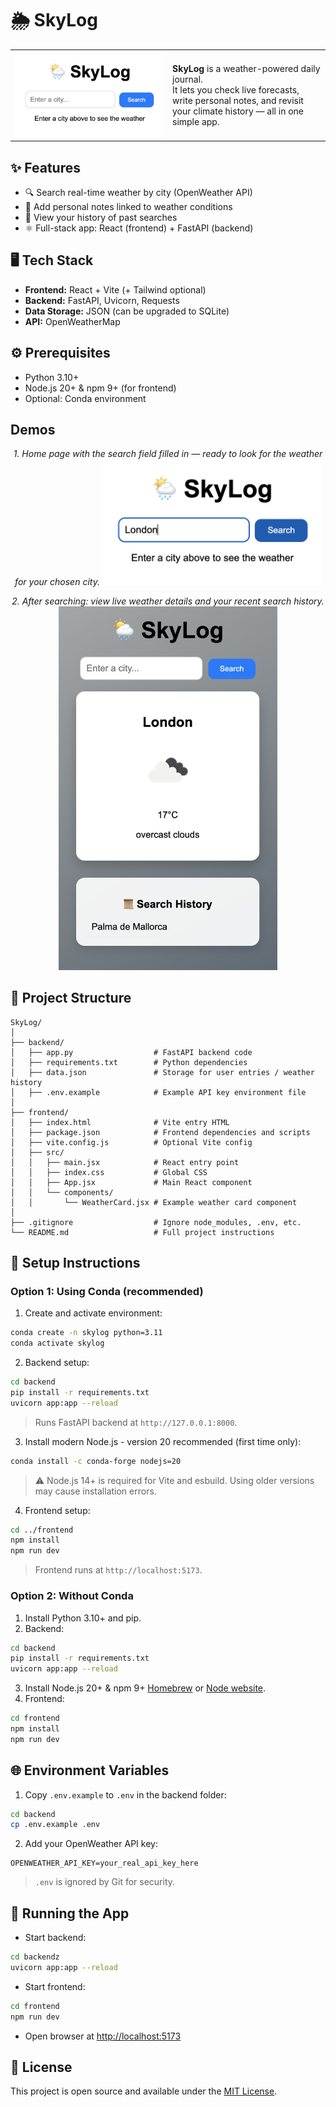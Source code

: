 # 🌦 SkyLog

<table>
  <tr>
    <td width="50%" align="center">
      <img src="docs/home-screenshot.png" alt="SkyLog Home" width="400"/>
    </td>
    <td width="50%">
      <p>
        <b>SkyLog</b> is a weather-powered daily journal.<br>
        It lets you check live forecasts, write personal notes, and revisit your climate history — all in one simple app.
      </p>
    </td>
  </tr>
</table>

## ✨ Features
- 🔍 Search real-time weather by city (OpenWeather API)  
- 📝 Add personal notes linked to weather conditions  
- 📜 View your history of past searches  
- ⚛️ Full-stack app: React (frontend) + FastAPI (backend)  

## 🖥️ Tech Stack
- **Frontend:** React + Vite (+ Tailwind optional)  
- **Backend:** FastAPI, Uvicorn, Requests  
- **Data Storage:** JSON (can be upgraded to SQLite)  
- **API:** OpenWeatherMap  

## ⚙️ Prerequisites
- Python 3.10+  
- Node.js 20+ & npm 9+ (for frontend)  
- Optional: Conda environment 

## Demos

<p align="center">
  <em>1. Home page with the search field filled in — ready to look for the weather for your chosen city.</em>
  <img src="docs/home-firstsearch-screenshot.png" alt="First Search" width="350"/><br>
</p>
<p align="center">
  <em>2. After searching: view live weather details and your recent search history.</em>
  <img src="docs/weather-history-screenshot.png" alt="Weather & History" width="350"/><br>
</p>

## 📂 Project Structure
```
SkyLog/
│
├── backend/
│   ├── app.py                  # FastAPI backend code
│   ├── requirements.txt        # Python dependencies
│   ├── data.json               # Storage for user entries / weather history
│   ├── .env.example            # Example API key environment file
│
├── frontend/
│   ├── index.html              # Vite entry HTML
│   ├── package.json            # Frontend dependencies and scripts
│   ├── vite.config.js          # Optional Vite config
│   ├── src/
│   │   ├── main.jsx            # React entry point
│   │   ├── index.css           # Global CSS
│   │   ├── App.jsx             # Main React component
│   │   └── components/
│   │       └── WeatherCard.jsx # Example weather card component
│
├── .gitignore                  # Ignore node_modules, .env, etc.
└── README.md                   # Full project instructions

```

## 🔧 Setup Instructions

### Option 1: Using Conda (recommended)
1. Create and activate environment:
```bash
conda create -n skylog python=3.11
conda activate skylog
```
2. Backend setup:
```bash
cd backend
pip install -r requirements.txt
uvicorn app:app --reload
```
> Runs FastAPI backend at `http://127.0.0.1:8000`.

3. Install modern Node.js - version 20 recommended (first time only):
```bash
conda install -c conda-forge nodejs=20
```
> ⚠️ Node.js 14+ is required for Vite and esbuild. Using older versions may cause installation errors.

4. Frontend setup:
```bash
cd ../frontend
npm install
npm run dev
```
> Frontend runs at `http://localhost:5173`.

### Option 2: Without Conda
1. Install Python 3.10+ and pip.  
2. Backend:
```bash
cd backend
pip install -r requirements.txt
uvicorn app:app --reload
```
3. Install Node.js 20+ & npm 9+ [Homebrew](https://brew.sh/) or [Node website](https://nodejs.org/).  
4. Frontend:
```bash
cd frontend
npm install
npm run dev
```

## 🌐 Environment Variables
1. Copy `.env.example` to `.env` in the backend folder:
```bash
cd backend
cp .env.example .env
```
2. Add your OpenWeather API key:
```env
OPENWEATHER_API_KEY=your_real_api_key_here
```
> `.env` is ignored by Git for security.

## 🚀 Running the App
- Start backend:
```bash
cd backendz
uvicorn app:app --reload
```
- Start frontend:
```bash
cd frontend
npm run dev
```
- Open browser at [http://localhost:5173](http://localhost:5173)

## 📜 License
This project is open source and available under the [MIT License](LICENSE).
